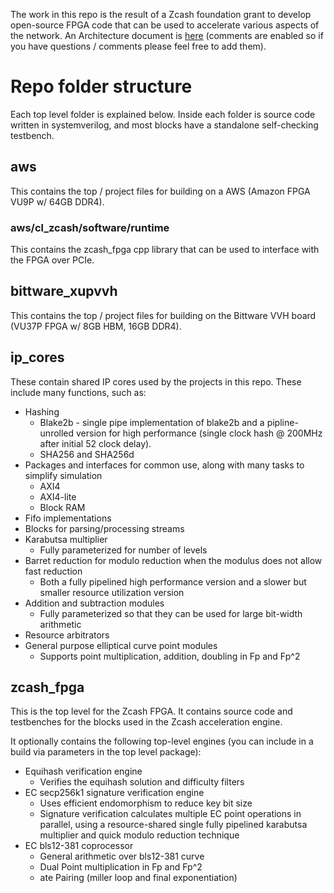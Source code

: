 The work in this repo is the result of a Zcash foundation grant to develop open-source FPGA code that can be used to accelerate various aspects of the network.
An Architecture document is [here](https://docs.google.com/document/d/1zKZP0SlvL1LxzCStOaIWPoddgXfRXx6f_vveiZj8w0E/edit?usp=sharing) (comments are enabled so if you have questions / comments please feel free to add them).

# Repo folder structure

Each top level folder is explained below. Inside each folder is source code written in systemverilog, and most blocks have a standalone self-checking testbench.

## aws

This contains the top / project files for building on a AWS (Amazon FPGA VU9P w/ 64GB DDR4).

### aws/cl_zcash/software/runtime

This contains the zcash_fpga cpp library that can be used to interface with the FPGA over PCIe.

## bittware_xupvvh

This contains the top / project files for building on the Bittware VVH board (VU37P FPGA w/ 8GB HBM, 16GB DDR4).

## ip_cores

These contain shared IP cores used by the projects in this repo. These include many functions, such as:

* Hashing
  - Blake2b - single pipe implementation of blake2b and a pipline-unrolled version for high performance (single clock hash @ 200MHz after initial 52 clock delay).
  - SHA256 and SHA256d
* Packages and interfaces for common use, along with many tasks to simplify simulation
  - AXI4
  - AXI4-lite
  - Block RAM
* Fifo implementations
* Blocks for parsing/processing streams
* Karabutsa multiplier
  - Fully parameterized for number of levels
* Barret reduction for modulo reduction when the modulus does not allow fast reduction
  - Both a fully pipelined high performance version and a slower but smaller resource utilization version
* Addition and subtraction modules
  - Fully parameterized so that they can be used for large bit-width arithmetic
* Resource arbitrators
* General purpose elliptical curve point modules
  - Supports point multiplication, addition, doubling in Fp and Fp^2

## zcash_fpga

This is the top level for the Zcash FPGA. It contains source code and testbenches for the blocks used in the Zcash acceleration engine.

It optionally contains the following top-level engines (you can include in a build via parameters in the top level package):
* Equihash verification engine
  - Verifies the equihash solution and difficulty filters
* EC secp256k1 signature verification engine
  - Uses efficient endomorphism to reduce key bit size
  - Signature verification calculates multiple EC point operations in parallel, using a resource-shared single fully pipelined karabutsa multiplier and quick modulo reduction technique
* EC bls12-381 coprocessor
  - General arithmetic over bls12-381 curve
  - Dual Point multiplication in Fp and Fp^2
  - ate Pairing (miller loop and final exponentiation)
